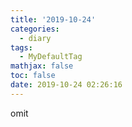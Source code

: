 ```yaml
---
title: '2019-10-24'
categories:
  - diary
tags:
  - MyDefaultTag
mathjax: false
toc: false
date: 2019-10-24 02:26:16
---
```

omit
<!--more-->
